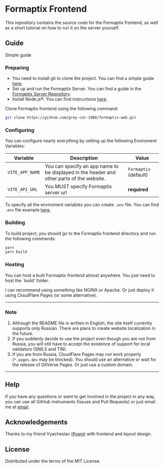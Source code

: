 # Formaptix Frontend

This repository contains the source code for the Formaptix frontend, as well as a short tutorial on how to run it on the server yourself.

## Guide

Simple guide

### Preparing

* You need to install git to clone the project. You can find a simple guide [here](https://git-scm.com/book/en/v2/Getting-Started-Installing-Git).
* Set up and run the Formaptix Server. You can find a guide in the [Formaptix Server Repository](https://github.com/grey-cat-1908/formaptix-server/).
* Install Node.js®. You can find instructions [here](https://nodejs.org/en/download/package-manager).

Clone Formaptix frontend using the following command:

```sh
git clone https://github.com/grey-cat-1908/formaptix-web.git
```

### Configuring

You can configure nearly everything by setting up the following Enviroment Variables:

|  Variable  | Description | Value |
|---|---|---|
| `VITE_APP_NAME`  | You can specify an app name to be displayed in the header and other parts of the website.  | `Formaptix` (default) |
| `VITE_API_URL`  |  You MUST specify Formaptix server url | **required** |

To specify all the enviroment variables you can create `.env` file. You can find `.env` file example [here](https://github.com/grey-cat-1908/formaptix-web/blob/master/.env.example).

### Building

To build project, you should go to the Formaptix frontend directory and run the following commands:

```sh
yarn
yarn build
```

### Hosting

You can host a built Formaptix frontend almost anywhere. You just need to host the `build' folder.

I can recommend using something like NGINX or Apache. Or just deploy it using CloudFlare Pages (or some alternative).


- - -

### Note

1. Although the README file is written in English, the site itself currently supports only Russian. There are plans to create website localization in the future.
2. If you suddenly decide to use the project even though you are not from Russia, you will still have to accept the existence of support for local validators (SNILS and TIN).
3. If you are from Russia, CloudFlare Pages may not work properly (`*.pages.dev` may be blocked). You should use an alternative or wait for the release of GitVerse Pages. Or just use a custom domain.

- - -

## Help

If you have any questions or want to get involved in the project in any way, you can use all GitHub instruments (Issues and Pull Requests) or just email me at [email](mailto:mail@mrkrk.me). 

## Acknowledgements

Thanks to my friend Vyacheslav ([flyare](https://github.com/flyare1337)) with frontend and layout design.

## License

Distributed under the terms of the MIT License.
